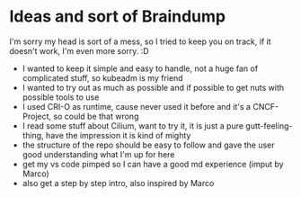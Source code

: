 # Ideas and sort of Braindump
I'm sorry my head is sort of a mess, so I tried to keep you on track, if it doesn't work, I'm even more sorry. :D

- I wanted to keep it simple and easy to handle, not a huge fan of complicated stuff, so kubeadm is my friend
- I wanted to try out as much as possible and if possible to get nuts with possible tools to use
- I used CRI-O as runtime, cause never used it before and it's a CNCF-Project, so could be that wrong
- I read some stuff about Cilium, want to try it, it is just a pure gutt-feeling-thing, have the impression it is kind of mighty
- the structure of the repo should be easy to follow and gave the user good understanding what I'm up for here
- get my vs code pimped so I can have a good md experience (imput by Marco)
- also get a step by step intro, also inspired by Marco